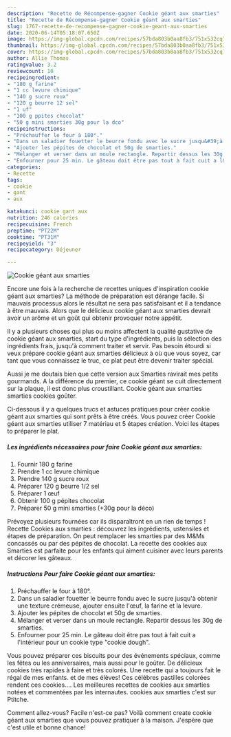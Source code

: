 ```yaml
---
description: "Recette de Récompense-gagner Cookie géant aux smarties"
title: "Recette de Récompense-gagner Cookie géant aux smarties"
slug: 1767-recette-de-recompense-gagner-cookie-geant-aux-smarties
date: 2020-06-14T05:18:07.650Z
image: https://img-global.cpcdn.com/recipes/57bda803b0aa8fb3/751x532cq70/cookie-geant-aux-smarties-photo-principale-de-la-recette.jpg
thumbnail: https://img-global.cpcdn.com/recipes/57bda803b0aa8fb3/751x532cq70/cookie-geant-aux-smarties-photo-principale-de-la-recette.jpg
cover: https://img-global.cpcdn.com/recipes/57bda803b0aa8fb3/751x532cq70/cookie-geant-aux-smarties-photo-principale-de-la-recette.jpg
author: Allie Thomas
ratingvalue: 3.2
reviewcount: 10
recipeingredient:
- "180 g farine"
- "1 cc levure chimique"
- "140 g sucre roux"
- "120 g beurre 12 sel"
- "1 uf"
- "100 g ppites chocolat"
- "50 g mini smarties 30g pour la dco"
recipeinstructions:
- "Préchauffer le four à 180°."
- "Dans un saladier fouetter le beurre fondu avec le sucre jusqu&#39;à obtenir une texture crémeuse, ajouter ensuite l&#39;œuf, la farine et la levure."
- "Ajouter les pépites de chocolat et 50g de smarties."
- "Mélanger et verser dans un moule rectangle. Repartir dessus les 30g de smarties."
- "Enfourner pour 25 min. Le gâteau doit être pas tout à fait cuit a l&#39;intérieur pour un cookie type &#34;cookie dough&#34;."
categories:
- Recette
tags:
- cookie
- gant
- aux

katakunci: cookie gant aux 
nutrition: 246 calories
recipecuisine: French
preptime: "PT22M"
cooktime: "PT31M"
recipeyield: "3"
recipecategory: Déjeuner

---
```



![Cookie géant aux smarties](https://img-global.cpcdn.com/recipes/57bda803b0aa8fb3/751x532cq70/cookie-geant-aux-smarties-photo-principale-de-la-recette.jpg)

Encore une fois à la recherche de recettes uniques d'inspiration cookie géant aux smarties? La méthode de préparation est dérange facile. Si mauvais processus alors le résultat ne sera pas satisfaisant et il a tendance à être mauvais. Alors que le délicieux cookie géant aux smarties devrait avoir un arôme et un goût qui obtenir provoquer notre appétit.

Il y a plusieurs choses qui plus ou moins affectent la qualité gustative de cookie géant aux smarties, start du type d'ingrédients, puis la sélection des ingrédients frais, jusqu'à comment traiter et servir. Pas besoin étourdi si veux prépare cookie géant aux smarties délicieux à où que vous soyez, car tant que vous connaissez le truc, ce plat peut être devenir traiter spécial.

Aussi je me doutais bien que cette version aux Smarties ravirait mes petits gourmands. A la différence du premier, ce cookie géant se cuit directement sur la plaque, il est donc plus croustillant. Cookie géant aux smarties smarties cookies goûter.


Ci-dessous il y a quelques trucs et astuces pratiques pour créer cookie géant aux smarties qui sont prêts à être créés. Vous pouvez créer Cookie géant aux smarties utiliser 7 matériau et 5 étapes création. Voici les étapes to préparer le plat.

<!--inarticleads1-->

##### Les ingrédients nécessaires pour faire Cookie géant aux smarties:

1. Fournir 180 g farine
1. Prendre 1 cc levure chimique
1. Prendre 140 g sucre roux
1. Préparer 120 g beurre 1/2 sel
1. Préparer 1 œuf
1. Obtenir 100 g pépites chocolat
1. Préparer 50 g mini smarties (+30g pour la déco)


Prévoyez plusieurs fournées car ils disparaîtront en un rien de temps ! Recette Cookies aux smarties : découvrez les ingrédients, ustensiles et étapes de préparation. On peut remplacer les smarties par des M&amp;Ms concassés ou par des pépites de chocolat. La recette des cookies aux Smarties est parfaite pour les enfants qui aiment cuisiner avec leurs parents et décorer les gâteaux. 

<!--inarticleads2-->

##### Instructions Pour faire Cookie géant aux smarties:

1. Préchauffer le four à 180°.
1. Dans un saladier fouetter le beurre fondu avec le sucre jusqu&#39;à obtenir une texture crémeuse, ajouter ensuite l&#39;œuf, la farine et la levure.
1. Ajouter les pépites de chocolat et 50g de smarties.
1. Mélanger et verser dans un moule rectangle. Repartir dessus les 30g de smarties.
1. Enfourner pour 25 min. Le gâteau doit être pas tout à fait cuit a l&#39;intérieur pour un cookie type &#34;cookie dough&#34;.


Vous pouvez préparer ces biscuits pour des événements spéciaux, comme les fêtes ou les anniversaires, mais aussi pour le goûter. De délicieux cookies très rapides à faire et très colorés. Une recette qui a toujours fait le régal de mes enfants. et de mes élèves! Ces célèbres pastilles colorées rendent ces cookies…. Les meilleures recettes de cookies aux smarties notées et commentées par les internautes. cookies aux smarties c&#39;est sur Ptitche. 


Comment allez-vous? Facile n'est-ce pas? Voilà comment create cookie géant aux smarties que vous pouvez pratiquer à la maison. J'espère que c'est utile et bonne chance!
